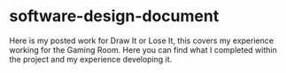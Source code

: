 # software-design-document
Here is my posted work for Draw It or Lose It, this covers my experience working for the Gaming Room.  Here you can find what I completed within the project and my experience developing it.
